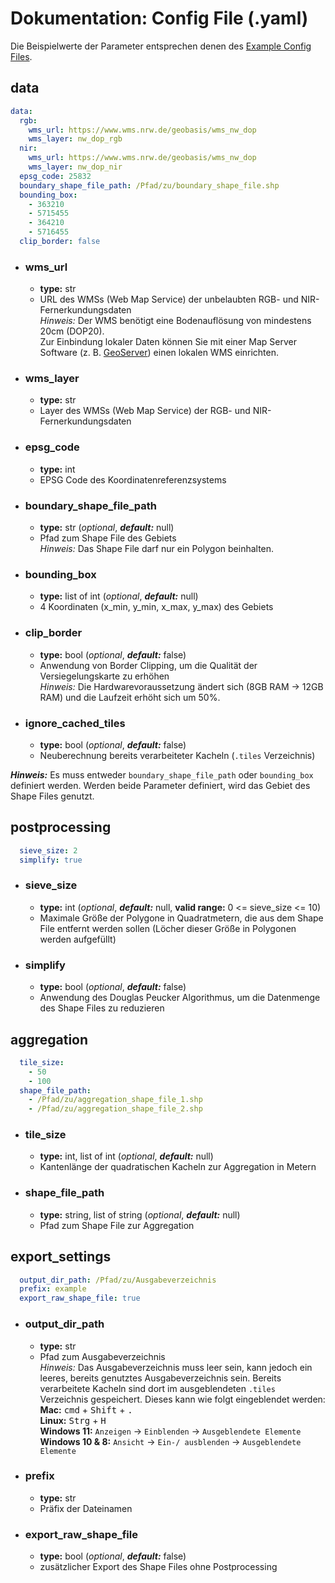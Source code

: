 # Dokumentation: Config File (.yaml)

Die Beispielwerte der Parameter entsprechen denen des [Example Config Files](../example_config.yaml "Example Config File").

## data

```yaml
data:
  rgb:
    wms_url: https://www.wms.nrw.de/geobasis/wms_nw_dop
    wms_layer: nw_dop_rgb
  nir:
    wms_url: https://www.wms.nrw.de/geobasis/wms_nw_dop
    wms_layer: nw_dop_nir
  epsg_code: 25832
  boundary_shape_file_path: /Pfad/zu/boundary_shape_file.shp
  bounding_box:
    - 363210
    - 5715455
    - 364210
    - 5716455
  clip_border: false
```

- ### wms_url
  - **type:** str
  - URL des WMSs (Web Map Service) der unbelaubten RGB- und NIR-Fernerkundungsdaten  
    *Hinweis:* Der WMS benötigt eine Bodenauflösung von mindestens 20cm (DOP20).  
    Zur Einbindung lokaler Daten können Sie mit einer Map Server Software (z. B. [GeoServer](https://geoserver.org "Get GeoServer")) einen lokalen WMS einrichten.

- ### wms_layer
  - **type:** str
  - Layer des WMSs (Web Map Service) der RGB- und NIR-Fernerkundungsdaten

- ### epsg_code
  - **type:** int
  - EPSG Code des Koordinatenreferenzsystems

- ### boundary_shape_file_path
  - **type:** str (*optional*, ***default:*** null)
  - Pfad zum Shape File des Gebiets  
    *Hinweis:* Das Shape File darf nur ein Polygon beinhalten.

- ### bounding_box
  - **type:** list of int (*optional*, ***default:*** null)
  - 4 Koordinaten (x_min, y_min, x_max, y_max) des Gebiets

- ### clip_border
  - **type:** bool (*optional*, ***default:*** false)
  - Anwendung von Border Clipping, um die Qualität der Versiegelungskarte zu erhöhen  
    *Hinweis:* Die Hardwarevoraussetzung ändert sich (8GB RAM &rarr; 12GB RAM) und die Laufzeit erhöht sich um 50%.

- ### ignore_cached_tiles
  - **type:** bool (*optional*, ***default:*** false)
  - Neuberechnung bereits verarbeiteter Kacheln (`.tiles` Verzeichnis)

***Hinweis:*** Es muss entweder `boundary_shape_file_path` oder `bounding_box` definiert werden.
Werden beide Parameter definiert, wird das Gebiet des Shape Files genutzt.

## postprocessing

```yaml
  sieve_size: 2
  simplify: true
```

- ### sieve_size
  - **type:** int (*optional*, ***default:*** null, **valid range:** 0 <= sieve_size <= 10)
  - Maximale Größe der Polygone in Quadratmetern, die aus dem Shape File entfernt werden sollen
    (Löcher dieser Größe in Polygonen werden aufgefüllt)

- ### simplify
  - **type:** bool (*optional*, ***default:*** false)
  - Anwendung des Douglas Peucker Algorithmus, um die Datenmenge des Shape Files zu reduzieren

## aggregation

```yaml
  tile_size:
    - 50
    - 100
  shape_file_path:
    - /Pfad/zu/aggregation_shape_file_1.shp
    - /Pfad/zu/aggregation_shape_file_2.shp
```

- ### tile_size
  - **type:** int, list of int (*optional*, ***default:*** null)
  - Kantenlänge der quadratischen Kacheln zur Aggregation in Metern

- ### shape_file_path
  - **type:** string, list of string (*optional*, ***default:*** null)
  - Pfad zum Shape File zur Aggregation

## export_settings

```yaml
  output_dir_path: /Pfad/zu/Ausgabeverzeichnis
  prefix: example
  export_raw_shape_file: true
```

- ### output_dir_path
  - **type:** str
  - Pfad zum Ausgabeverzeichnis  
    *Hinweis:* Das Ausgabeverzeichnis muss leer sein, kann jedoch ein leeres, bereits genutztes Ausgabeverzeichnis sein.
    Bereits verarbeitete Kacheln sind dort im ausgeblendeten `.tiles` Verzeichnis gespeichert.
    Dieses kann wie folgt eingeblendet werden:  
    **Mac:**
    <kbd>cmd</kbd> + <kbd>Shift</kbd> + <kbd>.</kbd>  
    **Linux:**
    <kbd>Strg</kbd> + <kbd>H</kbd>  
    **Windows 11:**
    `Anzeigen` &rarr; `Einblenden` &rarr; `Ausgeblendete Elemente`  
    **Windows 10 & 8:**
    `Ansicht` &rarr; `Ein-/ ausblenden` &rarr; `Ausgeblendete Elemente`

- ### prefix
  - **type:** str
  - Präfix der Dateinamen

- ### export_raw_shape_file
  - **type:** bool (*optional*, ***default:*** false)
  - zusätzlicher Export des Shape Files ohne Postprocessing